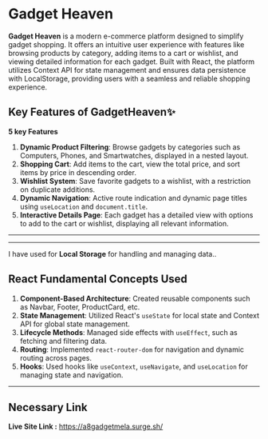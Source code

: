 # Gadget Heaven

**Gadget Heaven** is a modern e-commerce platform designed to simplify gadget shopping. It offers an intuitive user experience with features like browsing products by category, adding items to a cart or wishlist, and viewing detailed information for each gadget. Built with React, the platform utilizes Context API for state management and ensures data persistence with LocalStorage, providing users with a seamless and reliable shopping experience.

## Key Features of GadgetHeaven✨

**5 key Features**

1. **Dynamic Product Filtering**: Browse gadgets by categories such as Computers, Phones, and Smartwatches, displayed in a nested layout.
2. **Shopping Cart**: Add items to the cart, view the total price, and sort items by price in descending order.
3. **Wishlist System**: Save favorite gadgets to a wishlist, with a restriction on duplicate additions.
4. **Dynamic Navigation**: Active route indication and dynamic page titles using `useLocation` and `document.title`.
5. **Interactive Details Page**: Each gadget has a detailed view with options to add to the cart or wishlist, displaying all relevant information.

---

---

I have used for **Local Storage** for handling and managing data..

## React Fundamental Concepts Used

1. **Component-Based Architecture**: Created reusable components such as Navbar, Footer, ProductCard, etc.
2. **State Management**: Utilized React's `useState` for local state and Context API for global state management.
3. **Lifecycle Methods**: Managed side effects with `useEffect`, such as fetching and filtering data.
4. **Routing**: Implemented `react-router-dom` for navigation and dynamic routing across pages.
5. **Hooks**: Used hooks like `useContext`, `useNavigate`, and `useLocation` for managing state and navigation.

---

## Necessary Link

**Live Site Link :** https://a8gadgetmela.surge.sh/
